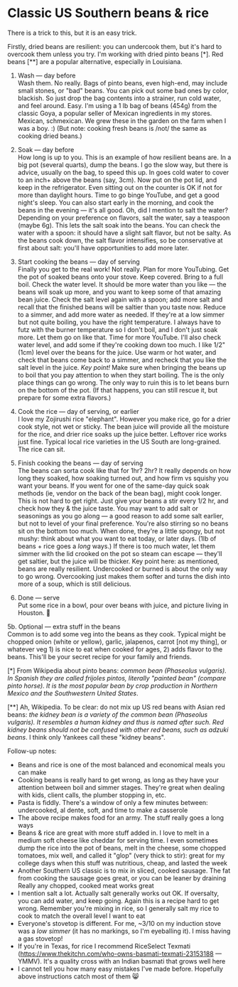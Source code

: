 # Classic US Southern beans &amp; rice

There is a trick to this, but it is an easy trick.

Firstly, dried beans are resilient: you can undercook them, but it's hard to
overcook them unless you try.
I'm working with dried pinto beans [*]. Red beans [**] are a popular
alternative, especially in Louisiana.

1. Wash &mdash; day before<br/>
   Wash them.
   No really.
   Bags of pinto beans, even high-end, may include small stones, or "bad"
   beans. You can pick out some bad ones by color, blackish. So just drop the
   bag contents into a strainer, run cold water, and feel around.
   Easy.
   I'm using a 1 lb bag of beans (454g) from the classic Goya, a popular
   seller of Mexican ingredients in my stores.
   Mexican, schmexican.
   We grew these in the garden on the farm when I was a boy. :)
   (But note: cooking fresh beans is /not/ the same as cooking dried beans.)

2. Soak &mdash; day before<br/>
   How long is up to you.
   This is an example of how resilient beans are.
   In a big pot (several quarts), dump the beans.
   I go the slow way, but there is advice, usually on the bag, to speed
   this up.
   In goes cold water to cover to an inch+ above the beans (say, 3cm).
   Now put on the pot lid, and keep in the refrigerator.
   Even sitting out on the counter is OK if not for more than daylight hours.
   Time to go binge YouTube, and get a good night's sleep.
   You can also start early in the morning, and cook the beans in the
   evening &mdash; it's all good.
   Oh, did I mention to salt the water?
   Depending on your preference on flavors, salt the water, say a teaspoon
   (maybe 6g).
   This lets the salt soak into the beans.
   You can check the water with a spoon: it should have a slight salt
   flavor, but not be salty.
   As the beans cook down, the salt flavor intensifies, so be conservative
   at first about salt: you'll have opportunities to add more later.

3. Start cooking the beans &mdash; day of serving<br/>
   Finally you get to the real work!
   Not really.
   Plan for more YouTubing.
   Get the pot of soaked beans onto your stove.
   Keep covered.
   Bring to a full boil.
   Check the water level.
   It should be more water than you like &mdash; the beans will soak up 
   more, and you want to keep some of that amazing bean juice.
   Check the salt level again with a spoon; add more salt and recall
   that the finished beans will be saltier than you taste now.
   Reduce to a simmer, and add more water as needed.
   If they're at a low simmer but not quite boiling, you have the right 
   temperature.
   I always have to futz with the burner temperature so I don't boil, and I 
   don't just soak more.
   Let them go on like that.
   Time for more YouTube.
   I'll also check water level, and add some if they're cooking down too much.
   I like 1/2" (1cm) level over the beans for the juice.
   Use warm or hot water, and check that beans come back to a simmer, and 
   recheck that you like the salt level in the juice.
   *Key point!*
   Make sure when bringing the beans up to boil that you pay attention to 
   when they start boiling.
   The is the only place things can go wrong.
   The only way to ruin this is to let beans burn on the bottom of the
   pot.
   (If that happens, you can still rescue it, but prepare for some extra 
   flavors.)

4. Cook the rice &mdash; day of serving, or earlier<br/>
   I love my Zojirushi rice "elephant".
   However you make rice, go for a drier cook style, not wet or sticky. 
   The bean juice will provide all the moisture for the rice, and drier 
   rice soaks up the juice better.
   Leftover rice works just fine.
   Typical local rice varieties in the US South are long-grained.
   The rice can sit.

5. Finish cooking the beans &mdash; day of serving<br/>
   The beans can sorta cook like that for 1hr? 2hr?
   It really depends on how long they soaked, how soaking turned out, and 
   how firm vs squishy you want your beans.
   If you went for one of the same-day quick soak methods (ie, vendor on the 
   back of the bean bag), might cook longer.
   This is not hard to get right.
   Just give your beans a stir every 1/2 hr, and check how they &amp; the 
   juice taste.
   You may want to add salt or seasonings as you go along &mdash;
   a good reason to add some salt earlier, but not to level of your final
   preference.
   You're also stirring so no beans sit on the bottom too much.
   When done, they're a little spongy, but not mushy: think about what you
   want to eat today, or later days.
   (1lb of beans + rice goes a _long_ ways.)
   If there is too much water,  let them simmer with the lid crooked on 
   the pot so steam can escape &mdash; they'll get saltier, but the juice
   will be thicker.
   Key point here: as mentioned, beans are really resilient.
   Undercooked or burned is about the only way to go wrong.
   Overcooking just makes them softer and turns the dish into more of a 
   soup, which is still delicious.

6. Done &mdash; serve<br/>
   Put some rice in a bowl, pour over beans with juice, and picture living in
   Houston. 🙂

5b. Optional &mdash; extra stuff in the beans<br/>
   Common is to add some veg into the beans as they cook. 
   Typical might be chopped onion (white or yellow), garlic, jalapenos, 
   carrot [not my thing], or whatever veg 1) is nice to eat when cooked 
   for ages, 2) adds flavor to the beans. 
   This'll be your secret recipe for your family and friends.

[*] From Wikipedia about pinto beans: _common bean (Phaseolus vulgaris). In
Spanish they are called frijoles pintos, literally "painted bean" (compare
pinto horse). It is the most popular bean by crop production in Northern
Mexico and the Southwestern United States_.

[**] Ah, Wikipedia. To be clear: do not mix up US red beans with Asian red
beans: _the kidney bean is a variety of the common bean (Phaseolus vulgaris).
It resembles a human kidney and thus is named after such. Red kidney beans
should not be confused with other red beans, such as adzuki beans_. I think
only Yankees call these "kidney beans".

Follow-up notes:

- Beans and rice is one of the most balanced and economical meals you can make
- Cooking beans is really hard to get wrong, as long as they have your
  attention between boil and simmer stages.
  They're great when dealing with kids, client calls, the plumber stopping 
  in, etc.
- Pasta is fiddly.
  There's a window of only a few minutes between: undercooked, al dente, 
  soft, and time to make a casserole
- The above recipe makes food for an army.
  The stuff really goes a long ways
- Beans & rice are great with more stuff added in.
  I love to melt in a medium soft cheese like cheddar for serving time.
  I even sometimes dump the rice into the pot of beans, melt in the cheese,
  some chopped tomatoes, mix well, and called it "glop" (very thick to 
  stir): great for my college days when this stuff was nutritious, cheap, 
  and lasted the week
- Another Southern US classic is to mix in sliced, cooked sausage.
  The fat from cooking the sausage goes great, or you can be leaner by 
  draining
  Really any chopped, cooked meat works great
- I mention salt a lot.
  Actually salt generally works out OK.
  If oversalty, you can add water, and keep going.
  Again this is a recipe hard to get wrong.
  Remember you're mixing in rice, so I generally salt my rice to cook to match
  the overall level I want to eat
- Everyone's stovetop is different.
  For me, ~3/10 on my induction stove was a _low simmer_ (it has no 
  markings, so I'm eyeballing it).
  I miss having a gas stovetop!
- If you're in Texas, for rice I recommend RiceSelect
  Texmati (https://www.thekitchn.com/who-owns-basmati-texmati-23153188 &mdash;
  YMMV).
  It's a quality cross with an Indian basmati that grows well here
- I cannot tell you how many easy mistakes I've made before.
  Hopefully above instructions catch most of them 😸
